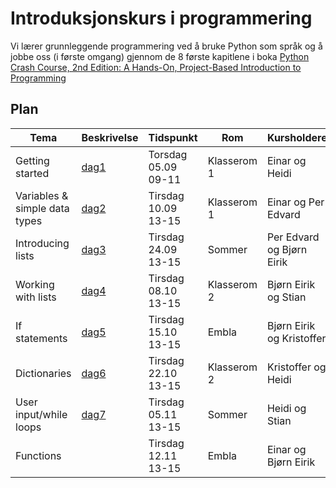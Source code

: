 # Introduksjonskurs i programmering


Vi lærer grunnleggende programmering ved å bruke Python som språk og å jobbe oss (i første omgang) gjennom de 8 første kapitlene i boka [Python Crash Course, 2nd Edition: A Hands-On, Project-Based Introduction to Programming](https://www.amazon.com/Python-Crash-Course-Eric-Matthes-ebook/dp/B07J4521M3)

## Plan

| Tema | Beskrivelse | Tidspunkt | Rom | Kursholdere |
|------|-------------|-----------|-----|-------------|
| Getting started | [dag1](dag1) | Torsdag 05.09 09-11 | Klasserom 1 | Einar og Heidi |
| Variables & simple data types | [dag2](dag2) | Tirsdag 10.09 13-15 | Klasserom 1 | Einar og Per Edvard |
| Introducing lists | [dag3](dag3) | Tirsdag 24.09 13-15 | Sommer | Per Edvard og Bjørn Eirik |
| Working with lists | [dag4](dag4) | Tirsdag 08.10 13-15 | Klasserom 2 | Bjørn Eirik og Stian |
| If statements | [dag5](dag5) | Tirsdag 15.10 13-15 | Embla | Bjørn Eirik og Kristoffer |
| Dictionaries | [dag6](dag6)| Tirsdag 22.10 13-15 | Klasserom 2 | Kristoffer og Heidi |
| User input/while loops | [dag7](dag7) | Tirsdag 05.11 13-15 | Sommer | Heidi og Stian |
| Functions | | Tirsdag 12.11 13-15 | Embla | Einar og Bjørn Eirik | 
